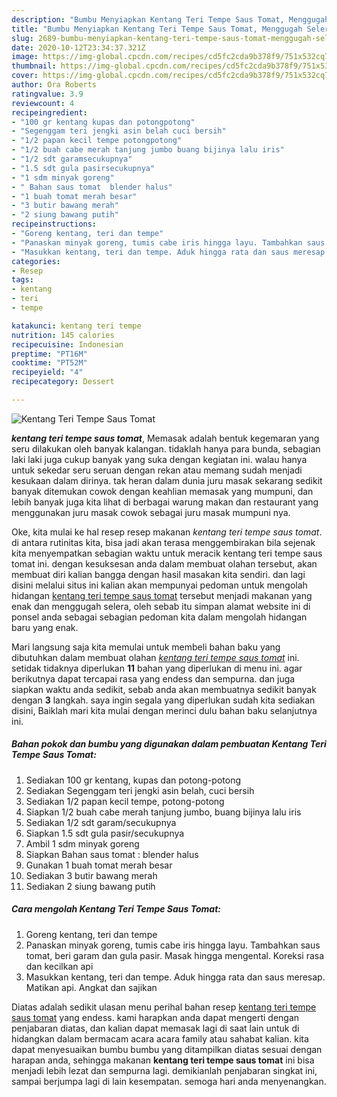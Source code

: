 ```yaml
---
description: "Bumbu Menyiapkan Kentang Teri Tempe Saus Tomat, Menggugah Selera"
title: "Bumbu Menyiapkan Kentang Teri Tempe Saus Tomat, Menggugah Selera"
slug: 2689-bumbu-menyiapkan-kentang-teri-tempe-saus-tomat-menggugah-selera
date: 2020-10-12T23:34:37.321Z
image: https://img-global.cpcdn.com/recipes/cd5fc2cda9b378f9/751x532cq70/kentang-teri-tempe-saus-tomat-foto-resep-utama.jpg
thumbnail: https://img-global.cpcdn.com/recipes/cd5fc2cda9b378f9/751x532cq70/kentang-teri-tempe-saus-tomat-foto-resep-utama.jpg
cover: https://img-global.cpcdn.com/recipes/cd5fc2cda9b378f9/751x532cq70/kentang-teri-tempe-saus-tomat-foto-resep-utama.jpg
author: Ora Roberts
ratingvalue: 3.9
reviewcount: 4
recipeingredient:
- "100 gr kentang kupas dan potongpotong"
- "Segenggam teri jengki asin belah cuci bersih"
- "1/2 papan kecil tempe potongpotong"
- "1/2 buah cabe merah tanjung jumbo buang bijinya lalu iris"
- "1/2 sdt garamsecukupnya"
- "1.5 sdt gula pasirsecukupnya"
- "1 sdm minyak goreng"
- " Bahan saus tomat  blender halus"
- "1 buah tomat merah besar"
- "3 butir bawang merah"
- "2 siung bawang putih"
recipeinstructions:
- "Goreng kentang, teri dan tempe"
- "Panaskan minyak goreng, tumis cabe iris hingga layu. Tambahkan saus tomat, beri garam dan gula pasir. Masak hingga mengental. Koreksi rasa dan kecilkan api"
- "Masukkan kentang, teri dan tempe. Aduk hingga rata dan saus meresap. Matikan api. Angkat dan sajikan"
categories:
- Resep
tags:
- kentang
- teri
- tempe

katakunci: kentang teri tempe 
nutrition: 145 calories
recipecuisine: Indonesian
preptime: "PT16M"
cooktime: "PT52M"
recipeyield: "4"
recipecategory: Dessert

---
```



![Kentang Teri Tempe Saus Tomat](https://img-global.cpcdn.com/recipes/cd5fc2cda9b378f9/751x532cq70/kentang-teri-tempe-saus-tomat-foto-resep-utama.jpg)

<b><i>kentang teri tempe saus tomat</i></b>, Memasak adalah bentuk kegemaran yang seru dilakukan oleh banyak kalangan. tidaklah hanya para bunda, sebagian laki laki juga cukup banyak yang suka dengan kegiatan ini. walau hanya untuk sekedar seru seruan dengan rekan atau memang sudah menjadi kesukaan dalam dirinya. tak heran dalam dunia juru masak sekarang sedikit banyak ditemukan cowok dengan keahlian memasak yang mumpuni, dan lebih banyak juga kita lihat di berbagai warung makan dan restaurant yang menggunakan juru masak cowok sebagai juru masak mumpuni nya.



Oke, kita mulai ke hal resep resep makanan <i>kentang teri tempe saus tomat</i>. di antara rutinitas kita, bisa jadi akan terasa menggembirakan bila sejenak kita menyempatkan sebagian waktu untuk meracik kentang teri tempe saus tomat ini. dengan kesuksesan anda dalam membuat olahan tersebut, akan membuat diri kalian bangga dengan hasil masakan kita sendiri. dan lagi disini melalui situs ini kalian akan mempunyai pedoman untuk mengolah hidangan <u>kentang teri tempe saus tomat</u> tersebut menjadi makanan yang enak dan menggugah selera, oleh sebab itu simpan alamat website ini di ponsel anda sebagai sebagian pedoman kita dalam mengolah hidangan baru yang enak.


Mari langsung saja kita memulai untuk membeli bahan baku yang dibutuhkan dalam membuat olahan <u><i>kentang teri tempe saus tomat</i></u> ini. setidak tidaknya diperlukan <b>11</b> bahan yang diperlukan di menu ini. agar berikutnya dapat tercapai rasa yang endess dan sempurna. dan juga siapkan waktu anda sedikit, sebab anda akan membuatnya sedikit banyak dengan <b>3</b> langkah. saya ingin segala yang diperlukan sudah kita sediakan disini, Baiklah mari kita mulai dengan merinci dulu bahan baku selanjutnya ini.

<!--inarticleads1-->

##### Bahan pokok dan bumbu yang digunakan dalam pembuatan Kentang Teri Tempe Saus Tomat:

1. Sediakan 100 gr kentang, kupas dan potong-potong
1. Sediakan Segenggam teri jengki asin belah, cuci bersih
1. Sediakan 1/2 papan kecil tempe, potong-potong
1. Siapkan 1/2 buah cabe merah tanjung jumbo, buang bijinya lalu iris
1. Sediakan 1/2 sdt garam/secukupnya
1. Siapkan 1.5 sdt gula pasir/secukupnya
1. Ambil 1 sdm minyak goreng
1. Siapkan  Bahan saus tomat : blender halus
1. Gunakan 1 buah tomat merah besar
1. Sediakan 3 butir bawang merah
1. Sediakan 2 siung bawang putih




<!--inarticleads2-->

##### Cara mengolah Kentang Teri Tempe Saus Tomat:

1. Goreng kentang, teri dan tempe
1. Panaskan minyak goreng, tumis cabe iris hingga layu. Tambahkan saus tomat, beri garam dan gula pasir. Masak hingga mengental. Koreksi rasa dan kecilkan api
1. Masukkan kentang, teri dan tempe. Aduk hingga rata dan saus meresap. Matikan api. Angkat dan sajikan




Diatas adalah sedikit ulasan menu perihal bahan resep <u>kentang teri tempe saus tomat</u> yang endess. kami harapkan anda dapat mengerti dengan penjabaran diatas, dan kalian dapat memasak lagi di saat lain untuk di hidangkan dalam bermacam acara acara family atau sahabat kalian. kita dapat menyesuaikan bumbu bumbu yang ditampilkan diatas sesuai dengan harapan anda, sehingga makanan <b>kentang teri tempe saus tomat</b> ini bisa menjadi lebih lezat dan sempurna lagi. demikianlah penjabaran singkat ini, sampai berjumpa lagi di lain kesempatan. semoga hari anda menyenangkan.

